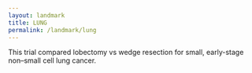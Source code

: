 ```yaml
---
layout: landmark
title: LUNG
permalink: /landmark/lung
---
```


This trial compared lobectomy vs wedge resection for small, early-stage non–small cell lung cancer.
